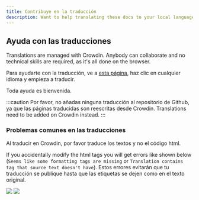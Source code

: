 ```yaml
---
title: Contribuye en la traducción
description: Want to help translating these docs to your local language?
---
```


## Ayuda con las traducciones

Translations are managed with Crowdin. Anybody can collaborate and no technical skills are required, as it's all done on the browser.

Para ayudarte con la traducción, ve a [esta página](https://crowdin.com/project/docsstacksco), haz clic en cualquier idioma y empieza a traducir.

Toda ayuda es bienvenida.

:::caution
Por favor, no añadas ninguna traducción al repositorio de Github, ya que las páginas traducidas son reescritas desde Crowdin. Translations need to be added on Crowdin instead.
:::

### Problemas comunes en las traducciones

Al traducir en Crowdin, por favor traduce los textos y no el código html.

If you accidentally modify the html tags you will get errors like shown below (`Seems like some formatting tags are missing` or `Translation contains tag that source text doesn't have`). Estos errores evitarán que tu traducción se publique hasta que las etiquetas se dejen como en el texto original.

![](/img/crowdin-qa-issue-formatting_tags_missing.png) ![](/img/crowdin-qa-issue-tag_source.png)
